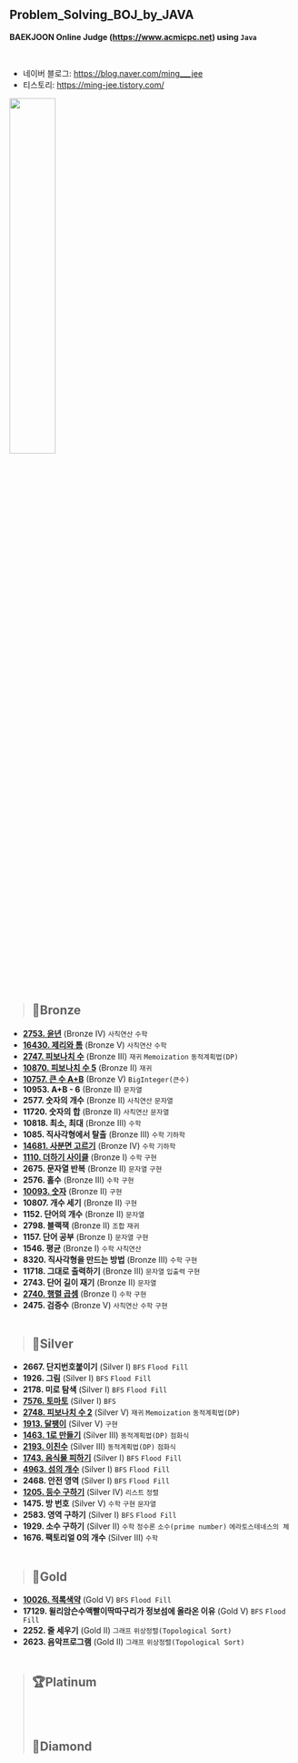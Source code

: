 ## Problem_Solving_BOJ_by_JAVA
**BAEKJOON Online Judge (https://www.acmicpc.net) using `Java`**

<br>

* 네이버 블로그: https://blog.naver.com/ming___jee
* 티스토리: https://ming-jee.tistory.com/

<img src="https://img1.daumcdn.net/thumb/R1280x0/?scode=mtistory2&fname=https%3A%2F%2Fk.kakaocdn.net%2Fdn%2FbkcvbQ%2FbtqDbk1c3vl%2Fk77M8e0QIQT7HksaFWMhg0%2Fimg.png" width="40%">

> ## 🥉Bronze
- **[2753. 윤년](https://ming-jee.tistory.com/6)** (Bronze IV) `사칙연산` `수학`
- **[16430. 제리와 톰](https://ming-jee.tistory.com/7)** (Bronze V) `사칙연산` `수학`
- **[2747. 피보나치 수](https://ming-jee.tistory.com/9)** (Bronze III) `재귀` `Memoization` `동적계획법(DP)`
- **[10870. 피보나치 수 5](https://ming-jee.tistory.com/11)** (Bronze II) `재귀`
- **[10757. 큰 수 A+B](https://ming-jee.tistory.com/27)** (Bronze V) `BigInteger(큰수)`
- **10953. A+B - 6** (Bronze II) `문자열`
- **2577. 숫자의 개수** (Bronze II) `사칙연산` `문자열`
- **11720. 숫자의 합** (Bronze II) `사칙연산` `문자열`
- **10818. 최소, 최대** (Bronze III) `수학`
- **1085. 직사각형에서 탈출** (Bronze III) `수학` `기하학`
- **[14681. 사분면 고르기](https://ming-jee.tistory.com/52)** (Bronze IV) `수학` `기하학`
- **[1110. 더하기 사이클](https://ming-jee.tistory.com/54)** (Bronze I) `수학` `구현`
- **2675. 문자열 반복** (Bronze II) `문자열` `구현`
- **2576. 홀수** (Bronze III) `수학` `구현`
- **[10093. 숫자](https://ming-jee.tistory.com/55)** (Bronze II) `구현`
- **10807. 개수 세기** (Bronze II) `구현`
- **1152. 단어의 개수** (Bronze II) `문자열`
- **2798. 블랙잭** (Bronze II) `조합` `재귀`
- **1157. 단어 공부** (Bronze I) `문자열` `구현`
- **1546. 평균** (Bronze I) `수학` `사칙연산`
- **8320. 직사각형을 만드는 방법** (Bronze III) `수학` `구현`
- **11718. 그대로 출력하기** (Bronze III) `문자열` `입출력` `구현`
- **2743. 단어 길이 재기** (Bronze II) `문자열`
- **[2740. 행렬 곱셈](https://ming-jee.tistory.com/57)** (Bronze I) `수학` `구현`
- **2475. 검증수** (Bronze V) `사칙연산` `수학` `구현`
<br></br>
> ## 🥈Silver
- **2667. 단지번호붙이기** (Silver I) `BFS` `Flood Fill`
- **1926. 그림** (Silver I) `BFS` `Flood Fill`
- **2178. 미로 탐색** (Silver I) `BFS` `Flood Fill`
- **[7576. 토마토](https://ming-jee.tistory.com/4)** (Silver I) `BFS`
- **[2748. 피보나치 수 2](https://ming-jee.tistory.com/10)** (Silver V) `재귀` `Memoization` `동적계획법(DP)`
- **[1913. 달팽이](https://ming-jee.tistory.com/28)** (Silver V) `구현`
- **[1463. 1로 만들기](https://ming-jee.tistory.com/29)** (Silver III) `동적계획법(DP)` `점화식`
- **[2193. 이친수](https://ming-jee.tistory.com/37)** (Silver III) `동적계획법(DP)` `점화식`
- **[1743. 음식물 피하기](https://ming-jee.tistory.com/38)** (Silver I) `BFS` `Flood Fill`
- **[4963. 섬의 개수](https://ming-jee.tistory.com/39)** (Silver I) `BFS` `Flood Fill`
- **2468. 안전 영역** (Silver I) `BFS` `Flood Fill`
- **[1205. 등수 구하기](https://ming-jee.tistory.com/51)** (Silver IV) `리스트` `정렬`
- **1475. 방 번호** (Silver V) `수학` `구현` `문자열`
- **2583. 영역 구하기** (Silver I) `BFS` `Flood Fill`
- **1929. 소수 구하기** (Silver II) `수학` `정수론` `소수(prime number)` `에라토스테네스의 체`
- **1676. 팩토리얼 0의 개수** (Silver III) `수학`
<br></br>   
> ## 🥇Gold
- **[10026. 적록색약](https://ming-jee.tistory.com/40)** (Gold V) `BFS` `Flood Fill`
- **17129. 윌리암슨수액빨이딱따구리가 정보섬에 올라온 이유** (Gold V) `BFS` `Flood Fill`
- **2252. 줄 세우기** (Gold II) `그래프` `위상정렬(Topological Sort)`
- **2623. 음악프로그램** (Gold II) `그래프` `위상정렬(Topological Sort)`
<br></br>   
> ## 🏆Platinum
> <br></br>   
>
> ## 💎Diamond

